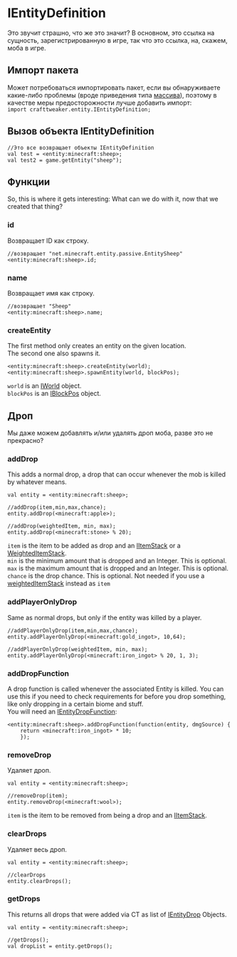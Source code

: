# IEntityDefinition

Это звучит страшно, что же это значит? В основном, это ссылка на сущность, зарегистрированную в игре, так что это ссылка, на, скажем, моба в игре.

## Импорт пакета

Может потребоваться импортировать пакет, если вы обнаруживаете какие-либо проблемы (вроде приведения типа [массива](/AdvancedFunctions/Arrays_and_Loops/)), поэтому в качестве меры предосторожности лучше добавить импорт:  
`import crafttweaker.entity.IEntityDefinition;`

## Вызов объекта IEntityDefinition

```zenscript
//Это все возвращает объекты IEntityDefinition
val test = <entity:minecraft:sheep>;
val test2 = game.getEntity("sheep");

```

## Функции

So, this is where it gets interesting: What can we do with it, now that we created that thing?

### id

Возвращает ID как строку.

```zenscript
//возвращает "net.minecraft.entity.passive.EntitySheep"
<entity:minecraft:sheep>.id;
```

### name

Возвращает имя как строку.

```zenscript
//возвращает "Sheep"
<entity:minecraft:sheep>.name;
```

### createEntity

The first method only creates an entity on the given location.  
The second one also spawns it.

```zenscript
<entity:minecraft:sheep>.createEntity(world);
<entity:minecraft:sheep>.spawnEntity(world, blockPos);
```

`world` is an [IWorld](/Vanilla/World/IWorld/) object.  
`blockPos` is an [IBlockPos](/Vanilla/World/IBlockPos/) object.

## Дроп

Мы даже можем добавлять и/или удалять дроп моба, разве это не прекрасно?

### addDrop

This adds a normal drop, a drop that can occur whenever the mob is killed by whatever means.

```zenscript
val entity = <entity:minecraft:sheep>;

//addDrop(item,min,max,chance);
entity.addDrop(<minecraft:apple>);

//addDrop(weightedItem, min, max);
entity.addDrop(<minecraft:stone> % 20);
```

`item` is the item to be added as drop and an [IItemStack](/Vanilla/Items/IItemStack/) or a [WeightedItemStack](/Vanilla/Items/WeightedItemStack/).  
`min` is the minimum amount that is dropped and an Integer. This is optional.  
`max` is the maximum amount that is dropped and an Integer. This is optional.  
`chance` is the drop chance. This is optional. Not needed if you use a [weightedItemStack](/Vanilla/Items/WeightedItemStack/) instead as `item`

### addPlayerOnlyDrop

Same as normal drops, but only if the entity was killed by a player.

```zenscript
//addPlayerOnlyDrop(item,min,max,chance);
entity.addPlayerOnlyDrop(<minecraft:gold_ingot>, 10,64);

//addPlayerOnlyDrop(weightedItem, min, max);
entity.addPlayerOnlyDrop(<minecraft:iron_ingot> % 20, 1, 3);
```

### addDropFunction

A drop function is called whenever the associated Entity is killed. You can use this if you need to check requirements for before you drop something, like only dropping in a certain biome and stuff.  
You will need an [IEntityDropFunction](/Vanilla/Entities/IEntityDropFunction/):

```zenscript
<entity:minecraft:sheep>.addDropFunction(function(entity, dmgSource) {
    return <minecraft:iron_ingot> * 10;
    });
```

### removeDrop

Удаляет дроп.

```zenscript
val entity = <entity:minecraft:sheep>;

//removeDrop(item);
entity.removeDrop(<minecraft:wool>);
```

`item` is the item to be removed from being a drop and an [IItemStack](/Vanilla/Items/IItemStack/).

### clearDrops

Удаляет весь дроп.

```zenscript
val entity = <entity:minecraft:sheep>;

//clearDrops
entity.clearDrops();
```

### getDrops

This returns all drops that were added via CT as list of [IEntityDrop](/Vanilla/Entities/IEntityDrop/) Objects.

```zenscript
val entity = <entity:minecraft:sheep>;

//getDrops();
val dropList = entity.getDrops();
```